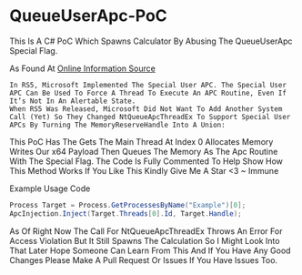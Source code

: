 # QueueUserApc-PoC

This Is A C# PoC Which Spawns Calculator By Abusing The QueueUserApc Special Flag.

As Found At [Online Information Source](https://repnz.github.io/posts/apc/user-apc/)
```
In RS5, Microsoft Implemented The Special User APC. The Special User APC Can Be Used To Force A Thread To Execute An APC Routine, Even If It’s Not In An Alertable State.
When RS5 Was Released, Microsoft Did Not Want To Add Another System Call (Yet) So They Changed NtQueueApcThreadEx To Support Special User APCs By Turning The MemoryReserveHandle Into A Union:
```

This PoC Has The Gets The Main Thread At Index 0 Allocates Memory Writes Our x64 Payload Then Queues The Memory As The Apc Routine With The Special Flag.
The Code Is Fully Commented To Help Show How This Method Works If You Like This Kindly Give Me A Star <3 ~ Immune

Example Usage Code
```cs
Process Target = Process.GetProcessesByName("Example")[0];
ApcInjection.Inject(Target.Threads[0].Id, Target.Handle);
```

As Of Right Now The Call For NtQueueApcThreadEx Throws An Error For Access Violation But It Still Spawns The Calculation So I Might Look Into That Later Hope Someone Can Learn From This And If You Have Any Good Changes Please Make A Pull Request Or Issues If You Have Issues Too.
